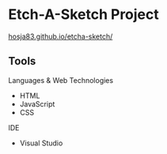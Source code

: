 # Etch-A-Sketch Project
[hosja83.github.io/etcha-sketch/](https://hosja83.github.io/etcha-sketch/)

## Tools
Languages & Web Technologies
- HTML
- JavaScript
- CSS

IDE
- Visual Studio
